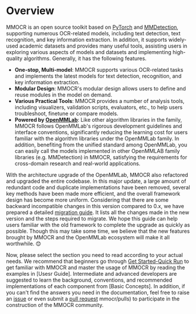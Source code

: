 # Overview

MMOCR is an open source toolkit based on [PyTorch](https://pytorch.org/) and [MMDetection](https://github.com/open-mmlab/mmdetection), supporting numerous OCR-related models, including text detection, text recognition, and key information extraction. In addition, it supports widely-used academic datasets and provides many useful tools, assisting users in exploring various aspects of models and datasets and implementing high-quality algorithms. Generally, it has the following features.

- **One-stop, Multi-model**: MMOCR supports various OCR-related tasks and implements the latest models for text detection, recognition, and key information extraction.
- **Modular Design**: MMOCR's modular design allows users to define and reuse modules in the model on demand.
- **Various Practical Tools**: MMOCR provides a number of analysis tools, including visualizers, validation scripts, evaluators, etc., to help users troubleshoot, finetune or compare models.
- **Powered by [OpenMMLab](https://openmmlab.com/)**: Like other algorithm libraries in the family, MMOCR follows OpenMMLab's rigorous development guidelines and interface conventions, significantly reducing the learning cost for users familiar with the algorithm libraries under the OpenMMLab family. In addition, benefiting from the unified standard among OpenMMLab, you can easily call the models implemented in other OpenMMLAB family libraries (e.g. MMDetection) in MMOCR, satisfying the requirements for cross-domain research and real-world applications.

With the architecture upgrade of the OpenMMLab, MMOCR also refactored and upgraded the entire codebase. In this major update, a large amount of redundant code and duplicate implementations have been removed, several key methods have been made more efficient, and the overall framework design has become more uniform. Considering that there are some backward incompatible changes in this version compared to 0.x, we have prepared a detailed [migration guide](../migration/overview.md). It lists all the changes made in the new version and the steps required to migrate. We hope this guide can help users familiar with the old framework to complete the upgrade as quickly as possible. Though this may take some time, we believe that the new features brought by MMOCR and the OpenMMLab ecosystem will make it all worthwhile. 😊

Now, please select the section you need to read according to your actual needs. We recommend that beginners go through [Get Started-Quick Run](quick_run.py) to get familiar with MMOCR and master the usage of MMOCR by reading the examples in \[Usesr Guide\]. Intermediate and advanced developers are suggested to learn the background, conventions, and recommended implementations of each component from \[Basic Concepts\]. In addition, if you can't find the answers you need in the documentation, feel free to raise an [issue](https://github.com/open-mmlab/mmocr/issues) or even submit a [pull request](https://github.com/open-mmlab/) mmocr/pulls) to participate in the construction of the MMOCR community.
